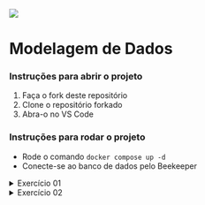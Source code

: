 ![](https://i.imgur.com/xG74tOh.png)

# Modelagem de Dados

### Instruções para abrir o projeto

1. Faça o fork deste repositório
2. Clone o repositório forkado
3. Abra-o no VS Code

### Instruções para rodar o projeto

- Rode o comando `docker compose up -d`
- Conecte-se ao banco de dados pelo Beekeeper

<details>

<summary>Exercício 01</summary>

# Criação do banco

Crie um banco de dados chamado "gestao_biblioteca"

# Modelagem de dados

Faça a modelagem de dados do seguinte sistema

Dica: use o Navicat para te ajudar

## Contexto

Você foi contratado para criar um sistema simples de gerenciamento de uma rede de bibliotecas. O sistema deve armazenar informações sobre livros e as bibliotecas que compõe essa rede

## Requisitos

- Livros
  - Cada livro deve ter um título e uma data de publicação
  - Cada livro deve ter um identificador único (ISBN). O ISBN (International Standard Book Number) é um identificador único, composto de 13 dígitos, atribuído a cada edição e variação de um livro publicado. Ele serve para facilitar a identificação e a comercialização de livros em nível internacional
  - Cada livro deve estar associado a uma biblioteca
- Bibliotecas
  - Cada biblioteca tem um nome e um endereço
  - Cada biblioteca tem zero ou mais livros
  - Cada biblioteca deve ter um identificador único (ID)

</details>

<details>

<summary>Exercício 02</summary>

# Adição dos autores ao modelo

## Contexto

O sistema de gerenciamento que está desenvolvendo precisa ser modificado para adicionar a informação dos autores de cada livro

## Requisitos

- Autores
  - Cada autor deve ter um nome e uma nacionalidade
  - Cada autor pode ter escrito vários livros
- Livro
  - Cada livro deve ter um autor

</details>
